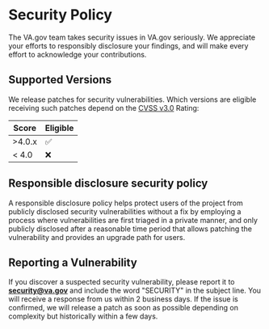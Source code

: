 # Security Policy

The VA.gov team takes security issues in VA.gov seriously. We appreciate your efforts to responsibly 
disclosure your findings, and will make every effort to acknowledge your contributions.

## Supported Versions

We release patches for security vulnerabilities. Which versions are eligible receiving such patches depend on the 
[CVSS v3.0](https://www.first.org/cvss/calculator/3.0) Rating:

| Score   | Eligible           |
| ------- | ------------------ |
| >4.0.x  | :white_check_mark: |
| < 4.0   | :x:                |

## Responsible disclosure security policy

A responsible disclosure policy helps protect users of the project from publicly disclosed security vulnerabilities 
without a fix by employing a process where vulnerabilities are first triaged in a private manner, and only publicly 
disclosed after a reasonable time period that allows patching the vulnerability and provides an upgrade path for users.

## Reporting a Vulnerability

If you discover a suspected security vulnerability, please report it to 
**[security@va.gov](mailto:security@va.gov)** and include the word "SECURITY" in the subject line. 
You will receive a response from us within 2 business days. If the issue is confirmed, we will release a 
patch as soon as possible depending on complexity but historically within a few days.
